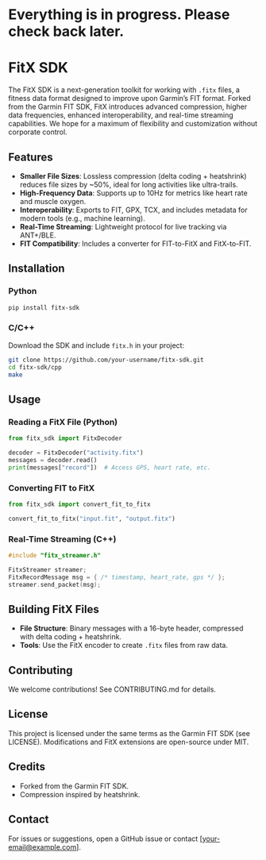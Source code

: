 # Everything is in progress. Please check back later.

# FitX SDK

The FitX SDK is a next-generation toolkit for working with `.fitx` files, a fitness data format designed to improve upon Garmin’s FIT format. Forked from the Garmin FIT SDK, FitX introduces advanced compression, higher data frequencies, enhanced interoperability, and real-time streaming capabilities. We hope for a maximum of flexibility and customization without corporate control.

## Features

- **Smaller File Sizes**: Lossless compression (delta coding + heatshrink) reduces file sizes by \~50%, ideal for long activities like ultra-trails.
- **High-Frequency Data**: Supports up to 10Hz for metrics like heart rate and muscle oxygen.
- **Interoperability**: Exports to FIT, GPX, TCX, and includes metadata for modern tools (e.g., machine learning).
- **Real-Time Streaming**: Lightweight protocol for live tracking via ANT+/BLE.
- **FIT Compatibility**: Includes a converter for FIT-to-FitX and FitX-to-FIT.

## Installation

### Python

```bash
pip install fitx-sdk
```

### C/C++

Download the SDK and include `fitx.h` in your project:

```bash
git clone https://github.com/your-username/fitx-sdk.git
cd fitx-sdk/cpp
make
```

## Usage

### Reading a FitX File (Python)

```python
from fitx_sdk import FitxDecoder

decoder = FitxDecoder("activity.fitx")
messages = decoder.read()
print(messages["record"])  # Access GPS, heart rate, etc.
```

### Converting FIT to FitX

```python
from fitx_sdk import convert_fit_to_fitx

convert_fit_to_fitx("input.fit", "output.fitx")
```

### Real-Time Streaming (C++)

```cpp
#include "fitx_streamer.h"

FitxStreamer streamer;
FitxRecordMessage msg = { /* timestamp, heart_rate, gps */ };
streamer.send_packet(msg);
```

## Building FitX Files

- **File Structure**: Binary messages with a 16-byte header, compressed with delta coding + heatshrink.
- **Tools**: Use the FitX encoder to create `.fitx` files from raw data.

## Contributing

We welcome contributions! See CONTRIBUTING.md for details.

## License

This project is licensed under the same terms as the Garmin FIT SDK (see LICENSE). Modifications and FitX extensions are open-source under MIT.

## Credits

- Forked from the Garmin FIT SDK.
- Compression inspired by heatshrink.

## Contact

For issues or suggestions, open a GitHub issue or contact \[your-email@example.com\].
